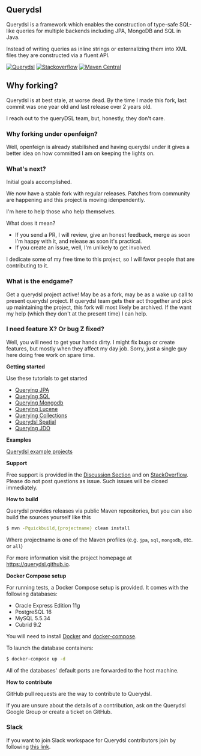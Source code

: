 ## Querydsl

Querydsl is a framework which enables the construction of type-safe SQL-like queries for multiple backends including JPA, MongoDB and SQL in Java.

Instead of writing queries as inline strings or externalizing them into XML files they are constructed via a fluent API.

[![Querydsl](https://circleci.com/gh/OpenFeign/querydsl.svg?style=shield)](https://app.circleci.com/pipelines/github/OpenFeign/querydsl?branch=master)
[![Stackoverflow](https://img.shields.io/badge/StackOverflow-querydsl-yellow.svg)](https://stackoverflow.com/questions/tagged/querydsl)
[![Maven Central](https://maven-badges.herokuapp.com/maven-central/io.github.openfeign.querydsl/querydsl-core/badge.svg)](https://maven-badges.herokuapp.com/maven-central/io.github.openfeign.querydsl/querydsl-core/)

## Why forking?

Querydsl is at best stale, at worse dead.  By the time I made this fork, last commit was one year old and last release over 2 years old.

I reach out to the queryDSL team, but, honestly, they don't care.

### Why forking under openfeign?

Well, openfeign is already stabilished and having querydsl under it gives a better idea on how committed I am on keeping the lights on.

### What's next?

Initial goals accomplished.

We now have a stable fork with regular releases.  Patches from community are happening and this project is moving idenpendently.

I'm here to help those who help themselves.  

What does it mean?

- If you send a PR, I will review, give an honest feedback, merge as soon I'm happy with it, and release as soon it's practical.
- If you create an issue, well, I'm unlikely to get involved.

I dedicate some of my free time to this project, so I will favor people that are contributing to it.

### What is the endgame?

Get a querydsl project active!  May be as a fork, may be as a wake up call to present querydsl project. If querydsl team gets their act thogether and pick up maintaining the project, this fork will most likely be archived.  If the want my help (which they don't at the present time) I can help.

### I need feature X? Or bug Z fixed?

Well, you will need to get your hands dirty.  I might fix bugs or create features, but mostly when they affect my day job. Sorry, just a single guy here doing free work on spare time.

**Getting started**

Use these tutorials to get started

* [Querying JPA](http://www.querydsl.com/static/querydsl/latest/reference/html/ch02.html#jpa_integration)
* [Querying SQL](http://www.querydsl.com/static/querydsl/latest/reference/html/ch02s03.html)
* [Querying Mongodb](http://www.querydsl.com/static/querydsl/latest/reference/html/ch02s07.html)
* [Querying Lucene](http://www.querydsl.com/static/querydsl/latest/reference/html/ch02s05.html)
* [Querying Collections](http://www.querydsl.com/static/querydsl/latest/reference/html/ch02s08.html)
* [Querydsl Spatial](http://www.querydsl.com/static/querydsl/latest/reference/html/ch02s04.html)
* [Querying JDO](http://www.querydsl.com/static/querydsl/latest/reference/html/ch02s02.html)

**Examples**

[Querydsl example projects](https://github.com/querydsl/querydsl/tree/master/querydsl-examples)

**Support**

Free support is provided in the [Discussion Section](https://github.com/querydsl/querydsl/discussions) and on [StackOverflow](http://stackoverflow.com/questions/tagged/querydsl).
Please do not post questions as issue. Such issues will be closed immediately.

**How to build**

Querydsl provides releases via public Maven repositories, but you can also build the sources yourself like this

```BASH
$ mvn -Pquickbuild,{projectname} clean install
```
Where projectname is one of the Maven profiles (e.g. `jpa`, `sql`, `mongodb`, etc. or `all`)

For more information visit the project homepage at https://querydsl.github.io.

**Docker Compose setup**

For running tests, a Docker Compose setup is provided. It comes with the following databases:

* Oracle Express Edition 11g
* PostgreSQL 16
* MySQL 5.5.34
* Cubrid 9.2

You will need to install [Docker] and [docker-compose].

To launch the database containers:

```BASH
$ docker-compose up -d
``` 

All of the databases' default ports are forwarded to the host machine.


**How to contribute**

GitHub pull requests are the way to contribute to Querydsl.

If you are unsure about the details of a contribution, ask on the Querydsl Google Group or create a ticket on GitHub.

[Docker]: https://www.docker.com/products/docker-desktop
[docker-compose]: https://docs.docker.com/compose/

### Slack

If you want to join Slack workspace for Querydsl contributors join by following [this link](https://join.slack.com/t/querydsl/shared_invite/zt-r7ufzz6q-zxIHgpOSSMFvoU3YU4SclQ).
